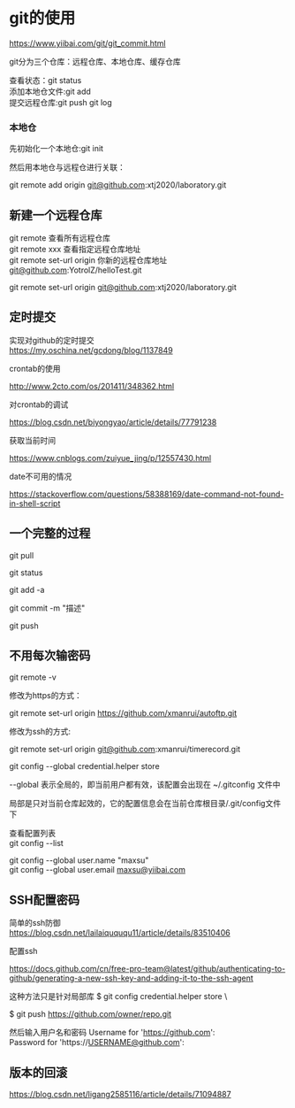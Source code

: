 # git的使用

https://www.yiibai.com/git/git_commit.html

git分为三个仓库：远程仓库、本地仓库、缓存仓库

查看状态：git status \
添加本地仓文件:git add \
提交远程仓库:git push 
git log

### 本地仓

先初始化一个本地仓:git init

然后用本地仓与远程仓进行关联：

git remote add origin git@github.com:xtj2020/laboratory.git

## 新建一个远程仓库

git remote 查看所有远程仓库 \
git remote xxx 查看指定远程仓库地址 \
git remote set-url origin 你新的远程仓库地址 \
git@github.com:YotrolZ/helloTest.git


git remote set-url origin git@github.com:xtj2020/laboratory.git






## 定时提交
实现对github的定时提交 \
https://my.oschina.net/gcdong/blog/1137849

crontab的使用

http://www.2cto.com/os/201411/348362.html

对crontab的调试

https://blog.csdn.net/biyongyao/article/details/77791238

获取当前时间

https://www.cnblogs.com/zuiyue_jing/p/12557430.html

date不可用的情况

https://stackoverflow.com/questions/58388169/date-command-not-found-in-shell-script

## 一个完整的过程
git pull

git status

git add -a 

git commit -m "描述"

git push

## 不用每次输密码

git remote -v

修改为https的方式：

git remote set-url origin https://github.com/xmanrui/autoftp.git

修改为ssh的方式:

git remote set-url origin git@github.com:xmanrui/timerecord.git

git config --global credential.helper store

 --global  表示全局的，即当前用户都有效，该配置会出现在 ~/.gitconfig 文件中
 
局部是只对当前仓库起效的，它的配置信息会在当前仓库根目录/.git/config文件下
 
 

查看配置列表 \
git config --list

git config --global user.name "maxsu" \
git config --global user.email maxsu@yiibai.com

## SSH配置密码
简单的ssh防御 \
https://blog.csdn.net/lailaiquququ11/article/details/83510406

配置ssh

https://docs.github.com/cn/free-pro-team@latest/github/authenticating-to-github/generating-a-new-ssh-key-and-adding-it-to-the-ssh-agent


这种方法只是针对局部库
$ git config credential.helper store \

$ git push https://github.com/owner/repo.git

然后输入用户名和密码
Username for 'https://github.com': <USERNAME> \
Password for 'https://USERNAME@github.com': <PASSWORD>

## 版本的回滚
    
https://blog.csdn.net/ligang2585116/article/details/71094887    
